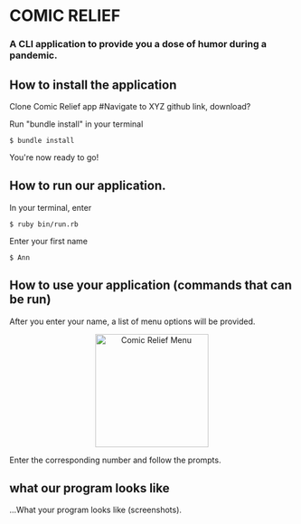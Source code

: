 COMIC RELIEF
========================

### A CLI application to provide you a dose of humor during a pandemic. 




## How to install the application 

Clone Comic Relief app
    #Navigate to XYZ github link, download? 

Run "bundle install" in your terminal 

    $ bundle install 

You're now ready to go!



## How to run our application. 

In your terminal, enter      

    $ ruby bin/run.rb

Enter your first name 

    $ Ann 


## How to use your application (commands that can be run)

After you enter your name, a list of menu options will be provided. 

<div align="center">

<img width="200" src="../lib/comicmenu.jpg" alt="Comic Relief Menu" />

</div>

Enter the corresponding number and follow the prompts. 



## what our program looks like


...What your program looks like (screenshots). 
